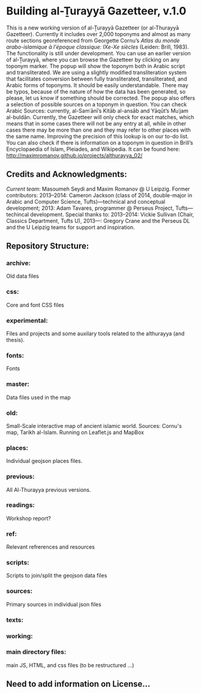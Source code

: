 # Building al-Ṯurayyā Gazetteer, v.1.0

This is a new working version of al-Ṯurayyā Gazetteer (or al-Thurayyā Gazetteer). Currently it includes over 2,000 toponyms and almost as many route sections georeferenced from Georgette Cornu’s *Atlas du monde arabo-islamique à l'époque classique: IXe-Xe siècles* (Leiden: Brill, 1983). The functionality is still under development. You can use an earlier version of al-Ṯurayyā, where you can browse the Gazetteer by clicking on any toponym marker. The popup will show the toponym both in Arabic script and transliterated. We are using a slightly modified transliteration system that facilitates conversion between fully transliterated, transliterated, and Arabic forms of toponyms. It should be easily understandable. There may be typos, because of the nature of how the data has been generated, so please, let us know if something should be corrected. The popup also offers a selection of possible sources on a toponym in question. You can check Arabic Sources: currently, al-Samʿānī’s Kitāb al-ansāb and Yāqūt’s Muʿjam al-buldān. Currently, the Gazetteer will only check for exact matches, which means that in some cases there will not be any entry at all, while in other cases there may be more than one and they may refer to other places with the same name. Improving the precision of this lookup is on our to-do list. You can also check if there is information on a toponym in question in Brill’s Encyclopaedia of Islam, Pleiades, and Wikipedia. It can be found here: http://maximromanov.github.io/projects/althurayya_02/

## Credits and Acknowledgments:

*Current team*: Masoumeh Seydi and Maxim Romanov @ U Leipzig. Former contributors: 2013–2014: Cameron Jackson (class of 2014, double-major in Arabic and Computer Science, Tufts)—technical and conceptual development; 2013: Adam Tavares, programmer @ Perseus Project, Tufts—techincal development. Special thanks to: 2013–2014: Vickie Sullivan (Chair, Classics Department, Tufts U), 2013—: Gregory Crane and the Perseus DL and the U Leipzig teams for support and inspiration.

## Repository Structure:
### archive: 
Old data files
### css:
Core and font CSS files
### experimental:
Files and projects and some auxilary tools related to the althurayya (and thesis).
### fonts:
Fonts
### master: 
Data files used in the map
### old:
Small-Scale interactive map of ancient islamic world. 
Sources: Cornu's map, Tarikh al-Islam. 
Running on Leaflet.js and MapBox 
### places:
Individual geojson places files.
### previous:
All Al-Thurayya previous versions.
### readings:
Workshop report?
### ref:
Relevant refrerences and resources
### scripts:
Scripts to join/split the geojson data files
### sources:
Primary sources in individual json files
### texts:

### working:

### main directory files: 
main JS, HTML, and css files (to be restructured ...)

## Need to add information on License...
